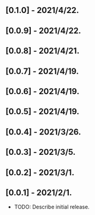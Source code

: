 ## [0.1.0] - 2021/4/22.
## [0.0.9] - 2021/4/22.
## [0.0.8] - 2021/4/21.
## [0.0.7] - 2021/4/19.
## [0.0.6] - 2021/4/19.
## [0.0.5] - 2021/4/19.
## [0.0.4] - 2021/3/26.
## [0.0.3] - 2021/3/5.
## [0.0.2] - 2021/3/1.
## [0.0.1] - 2021/2/1.

* TODO: Describe initial release.
